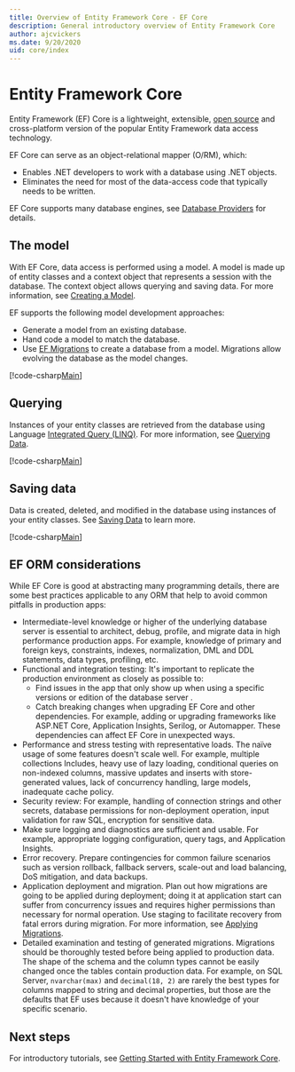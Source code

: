 ```yaml
---
title: Overview of Entity Framework Core - EF Core
description: General introductory overview of Entity Framework Core
author: ajcvickers
ms.date: 9/20/2020
uid: core/index
---
```


# Entity Framework Core

Entity Framework (EF) Core is a lightweight, extensible, [open source](https://github.com/aspnet/EntityFrameworkCore) and cross-platform version of the popular Entity Framework data access technology.

EF Core can serve as an object-relational mapper (O/RM), which:

* Enables .NET developers to work with a database using .NET objects.
* Eliminates the need for most of the data-access code that typically needs to be written.

EF Core supports many database engines, see [Database Providers](xref:core/providers/index) for details.

## The model

With EF Core, data access is performed using a model. A model is made up of entity classes and a context object that represents a session with the database. The context object allows querying and saving data. For more information, see [Creating a Model](xref:core/modeling/index).

EF supports the following model development approaches:

* Generate a model from an existing database.
* Hand code a model to match the database.
* Use [EF Migrations](xref:core/managing-schemas/migrations/index) to create a database from a model. Migrations allow evolving the database as the model changes.

[!code-csharp[Main](../../samples/core/Intro/Model.cs)]

## Querying

Instances of your entity classes are retrieved from the database using Language [Integrated Query (LINQ)](/dotnet/csharp/programming-guide/concepts/linq/). For more information, see [Querying Data](xref:core/querying/index).

[!code-csharp[Main](../../samples/core/Intro/Program.cs#Querying)]

## Saving data

Data is created, deleted, and modified in the database using instances of your entity classes. See [Saving Data](xref:core/saving/index) to learn more.

[!code-csharp[Main](../../samples/core/Intro/Program.cs#SavingData)]

## EF ORM considerations

While EF Core is good at abstracting many programming details, there are some best practices applicable to any ORM that help to avoid common pitfalls in production apps:

 - Intermediate-level knowledge or higher of the underlying database server is essential to architect, debug, profile, and migrate data in high performance production apps. For example, knowledge of primary and foreign keys, constraints, indexes, normalization, DML and DDL statements, data types, profiling, etc.
- Functional and integration testing:  It's important to replicate the production environment as closely as possible to:
  - Find issues in the app that only show up when using a specific versions or edition of the database server .
  - Catch breaking changes when upgrading EF Core and other dependencies. For example, adding or upgrading frameworks like ASP.NET Core, Application Insights, Serilog, or Automapper. These dependencies can affect EF Core in unexpected ways.
- Performance and stress testing with representative loads. The naïve usage of some features doesn't scale well. For example, multiple collections Includes, heavy use of lazy loading, conditional queries on non-indexed columns, massive updates and inserts with store-generated values, lack of concurrency handling, large models, inadequate cache policy.
- Security review: For example, handling of connection strings and other secrets, database permissions for non-deployment operation, input validation for raw SQL, encryption for sensitive data.
- Make sure logging and diagnostics are sufficient and usable. For example, appropriate logging configuration, query tags, and Application Insights.
- Error recovery. Prepare contingencies for common failure scenarios such as version rollback, fallback servers, scale-out and load balancing, DoS mitigation, and data backups.
- Application deployment and migration. Plan out how migrations are going to be applied during deployment; doing it at application start can suffer from concurrency issues and requires higher permissions than necessary for normal operation. Use staging to facilitate recovery from fatal errors during migration. For more information, see [Applying Migrations](xref:core/managing-schemas/migrations/applying).
- Detailed examination and testing of generated migrations. Migrations should be thoroughly tested before being applied to production data. The shape of the schema and the column types cannot be easily changed once the tables contain production data. For example, on SQL Server, `nvarchar(max)` and `decimal(18, 2)` are rarely the best types for columns mapped to string and decimal properties, but those are the defaults that EF uses because it doesn't have knowledge of your specific scenario.

## Next steps

For introductory tutorials, see [Getting Started with Entity Framework Core](xref:core/get-started/index).
